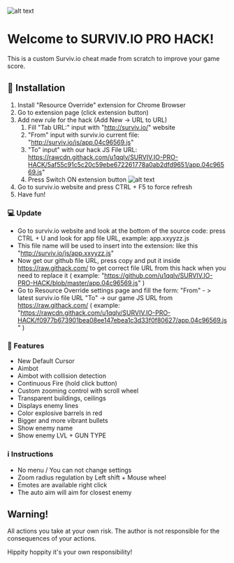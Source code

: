 ![alt text](http://i67.tinypic.com/znx0fl.png "Survivio Banner")
# Welcome to SURVIV.IO PRO HACK!
This is a custom Surviv.io cheat made from scratch to improve your game score.


## :information_desk_person: Installation

1. Install "Resource Override" extension for Chrome Browser
2. Go to extension page (click extension button)
3. Add new rule for the hack (Add New -> URL to URL)
    1. Fill "Tab URL:" input with "http://surviv.io/" website
    2. "From" input with surviv.io current file: "http://surviv.io/js/app.04c96569.js"
    3. "To" input" with our hack JS File URL: https://rawcdn.githack.com/u1qqlv/SURVIV.IO-PRO-HACK/5af55c91c5c20c59ebe672261778a0ab2dfd9651/app.04c96569.js"
    4. Press Switch ON extension button 
    ![alt text](http://i65.tinypic.com/156b6t2.png "Extension settings")
4. Go to surviv.io website and press CTRL + F5 to force refresh
5. Have fun!


### :computer: Update
* Go to surviv.io website and look at the bottom of the source code: press CTRL + U and look for app file URL, example: app.xxyyzz.js
* This file name will be used to insert into the extension: like this "http://surviv.io/js/app.xxyyzz.js"
* Now get our github file URL, press copy and put it inside https://raw.githack.com/ to get correct file URL from this hack when you need to replace it ( example: "https://github.com/u1qqlv/SURVIV.IO-PRO-HACK/blob/master/app.04c96569.js" )
* Go to Resource Override settings page and fill the form:
"From" - > latest surviv.io file URL
"To" -> our game JS URL from https://raw.githack.com/
( example: "https://rawcdn.githack.com/u1qqlv/SURVIV.IO-PRO-HACK/f0977b673901bea08ee147ebea1c3d33f0f80627/app.04c96569.js" ) 


### :gift: Features

* New Default Cursor
* Aimbot
* Aimbot with collision detection
* Continuous Fire (hold click button)
* Custom zooming control with scroll wheel
* Transparent buildings, ceilings
* Displays enemy lines
* Color explosive barrels in red
* Bigger and more vibrant bullets
* Show enemy name
* Show enemy LVL + GUN TYPE


### :information_source: Instructions

- No menu / You can not change settings
- Zoom radius regulation by Left shift + Mouse wheel
- Emotes are available right click
- The auto aim will aim for closest enemy


## Warning!
All actions you take at your own risk. The author is not responsible for the consequences of your actions.

Hippity hoppity it's your own responsibility!
